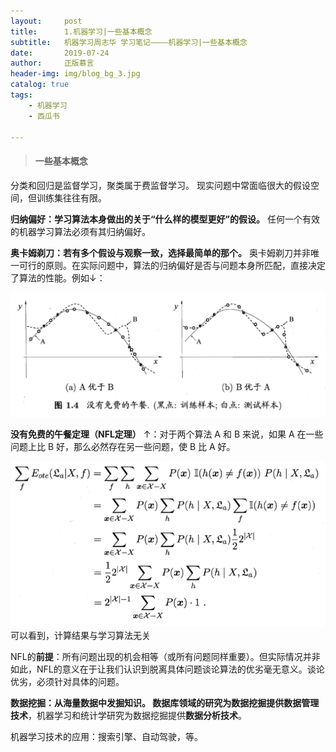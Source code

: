 ```yaml
---
layout:     post
title:      1.机器学习|一些基本概念
subtitle:   机器学习周志华 学习笔记————机器学习|一些基本概念
date:       2019-07-24
author:     正版慕言
header-img: img/blog_bg_3.jpg
catalog: true
tags:
    - 机器学习
    - 西瓜书

---
```


> #### 一些基本概念

分类和回归是监督学习，聚类属于费监督学习。
现实问题中常面临很大的假设空间，但训练集往往有限。

**归纳偏好：学习算法本身做出的关于“什么样的模型更好”的假设。** 
任何一个有效的机器学习算法必须有其归纳偏好。

**奥卡姆剃刀：若有多个假设与观察一致，选择最简单的那个。**
奥卡姆剃刀并非唯一可行的原则。在实际问题中，算法的归纳偏好是否与问题本身所匹配，直接决定了算法的性能。例如↓：

![没有免费的午餐](/img/没有免费的午餐.png)

**没有免费的午餐定理（NFL定理）** ↑：对于两个算法 A 和 B 来说，如果 A 在一些问题上比 B 好，那么必然存在另一些问题，使 B 比 A 好。

![NFL定理](/img/NFL定理.png)
可以看到，计算结果与学习算法无关

NFL的**前提**：所有问题出现的机会相等（或所有问题同样重要）。但实际情况并非如此，NFL的意义在于让我们认识到脱离具体问题谈论算法的优劣毫无意义。谈论优劣，必须针对具体的问题。

**数据挖掘：**从海量数据中发掘知识。
数据库领域的研究为数据挖掘提供**数据管理技术**，机器学习和统计学研究为数据挖掘提供**数据分析技术**。

机器学习技术的应用：搜索引擎、自动驾驶，等。